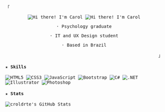 <samp>

  <p align="left">「</p>
  <div align="center">
    <img src="https://readme-typing-svg.demolab.com?font=Consolas&weight=700&size=18&duration=2000&pause=500&color=1f2328&lines=Hi+there!;I'm+Carol#gh-light-mode-only" alt="Hi there! I'm Carol">
    <img src="https://readme-typing-svg.demolab.com?font=Consolas&weight=700&size=18&duration=2000&pause=500&color=f0f6fc&lines=Hi+there!;I'm+Carol#gh-dark-mode-only" alt="Hi there! I'm Carol">
    <p>· Psychology graduate</p>
    <p>· IT and UX Design student</p>
    <p>· Based in Brazil</p>
  </div>
  <p align="right">」</p>

  <h4>★ Skills</h4>
  
  ![HTML5](https://img.shields.io/badge/html5-21255A.svg?style=for-the-badge&logo=html5&logoColor=AF96F1) ![CSS3](https://img.shields.io/badge/css3-21255A.svg?style=for-the-badge&logo=css3&logoColor=AF96F1) ![JavaScript](https://img.shields.io/badge/javascript-21255A.svg?style=for-the-badge&logo=javascript&logoColor=AF96F1) ![Bootstrap](https://img.shields.io/badge/bootstrap-21255A.svg?style=for-the-badge&logo=bootstrap&logoColor=AF96F1) ![C#](https://img.shields.io/badge/c%23-21255A.svg?style=for-the-badge&logo=csharp&logoColor=AF96F1) ![.NET](https://img.shields.io/badge/.NET-21255A?style=for-the-badge&logo=.net&logoColor=AF96F1) ![Illustrator](https://img.shields.io/badge/illustrator-21255A.svg?style=for-the-badge&logo=adobe%20illustrator&logoColor=AF96F1) ![Photoshop](https://img.shields.io/badge/photoshop-21255A.svg?style=for-the-badge&logo=adobe%20photoshop&logoColor=AF96F1)

  <h4>★ Stats</h4>
  
  ![croldrte's GitHub Stats](https://pixel-profile.vercel.app/api/github-stats?username=croldrte&screen_effect=true&dithering=true&background=linear-gradient%28140deg%2C+%232e222fFF+0%25%2C+%23a884f3FF+100%25%29+&color=%23ffffffFF)

</samp>
